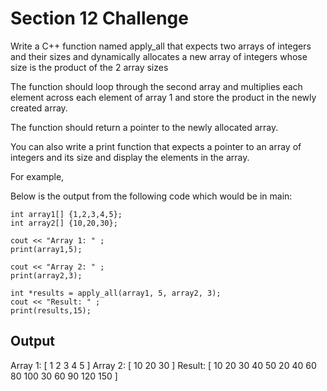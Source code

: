 # Section 12 Challenge

  Write a C++ function named apply_all that expects two arrays of integers and their sizes and
  dynamically allocates a new array of integers whose size is the product of the 2 array sizes
  
  The function should loop through the second array and multiplies each element across each element of array 1 and store the
  product in the newly created array.
  
  The function should return a pointer to the newly allocated array.
  
  You can also write a print function that expects a pointer to an array of integers and its size and display the
  elements in the array.
    
  For example,
  
  Below is the output from the following code which would be in main:
  
    int array1[] {1,2,3,4,5};
    int array2[] {10,20,30};
    
    cout << "Array 1: " ;
    print(array1,5);
    
    cout << "Array 2: " ;
    print(array2,3);
    
    int *results = apply_all(array1, 5, array2, 3);
    cout << "Result: " ;
    print(results,15);
   
   Output
   ---------------------
   Array 1: [ 1 2 3 4 5 ]
   Array 2: [ 10 20 30 ]
   Result: [ 10 20 30 40 50 20 40 60 80 100 30 60 90 120 150 ]